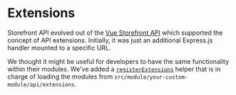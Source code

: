 # Extensions

Storefront API evolved out of the [Vue Storefront API](https://github.com/DivanteLtd/vue-storefront-api) which supported the concept of API extensions. Initially, it was just an additional Express.js handler mounted to a specific URL.

We thought it might be useful for developers to have the same functionality within their modules. We've added a [`registerExtensions`](https://github.com/DivanteLtd/storefront-api/blob/a66222768bf7fb5f54acf268b6a0bb4e0f94a4cf/src/modules/template-module/index.ts#L29) helper that is in charge of loading the modules from `src/module/your-custom-module/api/extensions`.

